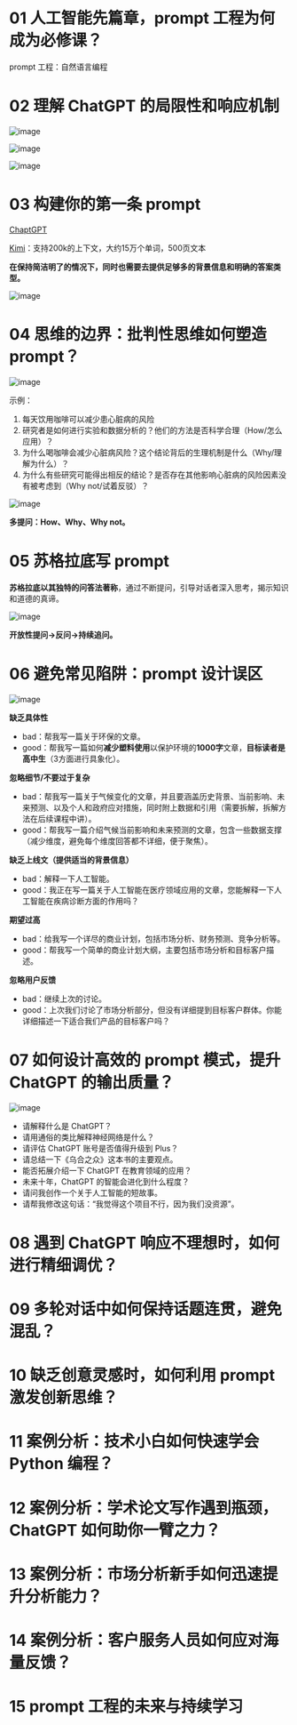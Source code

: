 # 01 人工智能先篇章，prompt 工程为何成为必修课？
prompt 工程：自然语言编程

# 02 理解 ChatGPT 的局限性和响应机制
![image](https://github.com/user-attachments/assets/e9dce402-4680-4d91-98a0-d741d075752a)

![image](https://github.com/user-attachments/assets/a4e1447e-638a-470d-953d-feae0f739e18)

![image](https://github.com/user-attachments/assets/ef8de187-ac43-4de9-ac07-271babfe025b)

# 03 构建你的第一条 prompt
[ChaptGPT](https://chatgpt.com/)

[Kimi](https://kimi.moonshot.cn/)：支持200k的上下文，大约15万个单词，500页文本

**在保持简洁明了的情况下，同时也需要去提供足够多的背景信息和明确的答案类型。**

![image](https://github.com/user-attachments/assets/7a412781-f930-4ee2-90b6-51ef1bed4207)

# 04 思维的边界：批判性思维如何塑造 prompt？
![image](https://github.com/user-attachments/assets/9efece1c-01e1-4513-9365-1c0eafed16bb)

示例：
1. 每天饮用咖啡可以减少患心脏病的风险
2. 研究者是如何进行实验和数据分析的？他们的方法是否科学合理（How/怎么应用）？
3. 为什么喝咖啡会减少心脏病风险？这个结论背后的生理机制是什么（Why/理解为什么）？
4. 为什么有些研究可能得出相反的结论？是否存在其他影响心脏病的风险因素没有被考虑到（Why not/试着反驳）？

![image](https://github.com/user-attachments/assets/a127adf9-a051-48ed-bc0b-0d12dfb1fd17)

**多提问：How、Why、Why not。**

# 05 苏格拉底写 prompt
**苏格拉底以其独特的问答法著称**，通过不断提问，引导对话者深入思考，揭示知识和道德的真谛。

![image](https://github.com/user-attachments/assets/9b7c3bc9-3326-4852-92b6-62e473c23a65)

**开放性提问->反问->持续追问。**

# 06 避免常见陷阱：prompt 设计误区
![image](https://github.com/user-attachments/assets/2b54f7e3-d7d5-4604-bb58-a635c6284d80)

**缺乏具体性**
- bad：帮我写一篇关于环保的文章。
- good：帮我写一篇如何**减少塑料使用**以保护环境的**1000字**文章，**目标读者是高中生**（3方面进行具象化）。

**忽略细节/不要过于复杂**
- bad：帮我写一篇关于气候变化的文章，并且要涵盖历史背景、当前影响、未来预测、以及个人和政府应对措施，同时附上数据和引用（需要拆解，拆解方法在后续课程中讲）。
- good：帮我写一篇介绍气候当前影响和未来预测的文章，包含一些数据支撑（减少维度，避免每个维度回答都不详细，便于聚焦）。

**缺乏上线文（提供适当的背景信息）**
- bad：解释一下人工智能。
- good：我正在写一篇关于人工智能在医疗领域应用的文章，您能解释一下人工智能在疾病诊断方面的作用吗？

**期望过高**
- bad：给我写一个详尽的商业计划，包括市场分析、财务预测、竞争分析等。
- good：帮我写一个简单的商业计划大纲，主要包括市场分析和目标客户描述。

**忽略用户反馈**
- bad：继续上次的讨论。
- good：上次我们讨论了市场分析部分，但没有详细提到目标客户群体。你能详细描述一下适合我们产品的目标客户吗？

# 07 如何设计高效的 prompt 模式，提升 ChatGPT 的输出质量？
![image](https://github.com/user-attachments/assets/93ac02cb-d5ea-4170-b330-ae37c9b9e5c5)

- 请解释什么是 ChatGPT？
- 请用通俗的类比解释神经网络是什么？
- 请评估 ChatGPT 账号是否值得升级到 Plus？
- 请总结一下《乌合之众》这本书的主要观点。
- 能否拓展介绍一下 ChatGPT 在教育领域的应用？
- 未来十年，ChatGPT 的智能会进化到什么程度？
- 请问我创作一个关于人工智能的短故事。
- 请帮我修改这句话：“我觉得这个项目不行，因为我们没资源”。

# 08 遇到 ChatGPT 响应不理想时，如何进行精细调优？

# 09 多轮对话中如何保持话题连贯，避免混乱？

# 10 缺乏创意灵感时，如何利用 prompt 激发创新思维？

# 11 案例分析：技术小白如何快速学会 Python 编程？

# 12 案例分析：学术论文写作遇到瓶颈， ChatGPT 如何助你一臂之力？

# 13 案例分析：市场分析新手如何迅速提升分析能力？

# 14 案例分析：客户服务人员如何应对海量反馈？

# 15 prompt 工程的未来与持续学习
